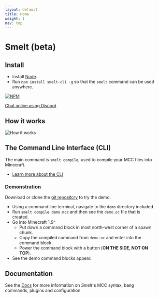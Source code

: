 ```yaml
---
layout: default
title: Home
weight: 1
nav: top
---
```

Smelt (beta)
==================

Install
-------
* Install [Node](https://nodejs.org).
* Run `npm install smelt-cli -g` so that the `smelt` command can be used anywhere.

[![NPM](https://nodei.co/npm/smelt-cli.png?downloads=true)](https://nodei.co/npm/smelt-cli/)

[Chat online using Discord](https://discord.gg/aDFs2pB)

How it works
------------

![How it works](./demo/smelt-demo.gif)

The Command Line Interface (CLI)
--------------------------------

The main command is `smelt compile`, used to compile your MCC files into Minecraft. 

* [Learn more about the CLI](cli.html)

### Demonstration

Download or clone the [git repository](https://github.com/GnaspGames/Smelt) to try the demo.

* Using a command line terminal, navigate to the `demo` directory included.
* Run `smelt compile demo.mcc` and then see the `demo.oc` file that is created.
* Go into Minecraft 1.9^
    * Put down a command block in most north-west corner of a spawn chunk.
	* Copy the compiled command from `demo.oc` and enter into the command block.
	* Power the command block with a button (**ON THE SIDE, NOT ON TOP**).
* See the demo command blocks appear.

Documentation
-------------

See the [Docs](documentation.html) for more information on *Smelt*'s MCC syntax, bang commands, plugins and configuration.